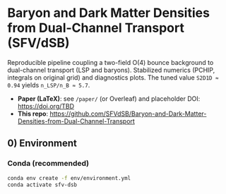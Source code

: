 # Baryon and Dark Matter Densities from Dual-Channel Transport (SFV/dSB)

Reproducible pipeline coupling a two-field O(4) bounce background to dual-channel transport (LSP and baryons). Stabilized numerics (PCHIP, integrals on original grid) and diagnostics plots. The tuned value `S2D1D ≈ 0.94` yields `n_LSP/n_B ≈ 5.7`.

- **Paper (LaTeX)**: see `/paper/` (or Overleaf) and placeholder DOI: https://doi.org/TBD
- **This repo**: https://github.com/SFVdSB/Baryon-and-Dark-Matter-Densities-from-Dual-Channel-Transport

## 0) Environment

### Conda (recommended)
```bash
conda env create -f env/environment.yml
conda activate sfv-dsb
